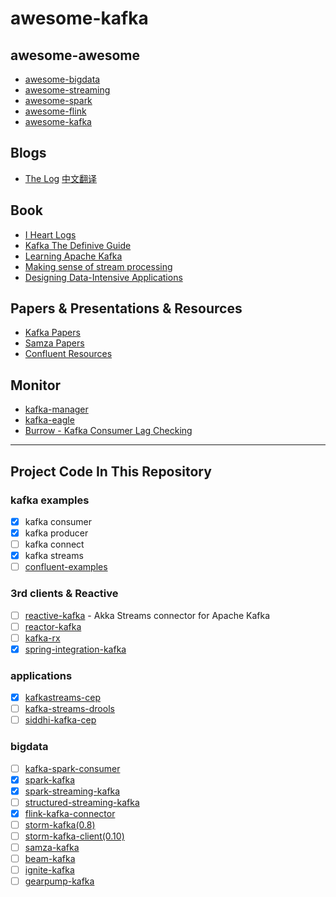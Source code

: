 
# awesome-kafka

## awesome-awesome

- [awesome-bigdata](<https://github.com/onurakpolat/awesome-bigdata>)
- [awesome-streaming](<https://github.com/manuzhang/awesome-streaming>)
- [awesome-spark](<https://github.com/awesome-spark/awesome-spark>)
- [awesome-flink](<https://github.com/wuchong/awesome-flink>)
- [awesome-kafka](<https://github.com/infoslack/awesome-kafka>)

## Blogs

- [The Log](<https://engineering.linkedin.com/distributed-systems/log-what-every-software-engineer-should-know-about-real-time-datas-unifying>) [中文翻译](<https://github.com/oldratlee/translations/tree/master/log-what-every-software-engineer-should-know-about-real-time-datas-unifying>)

## Book

- [I Heart Logs](<http://shop.oreilly.com/product/0636920034339.do>)
- [Kafka The Definive Guide](<http://shop.oreilly.com/product/0636920044123.do>)
- [Learning Apache Kafka](<https://www.packtpub.com/big-data-and-business-intelligence/learning-apache-kafka-second-edition>)
- [Making sense of stream processing](<http://www.confluent.io/making-sense-of-stream-processing-ebook>)
- [Designing Data-Intensive Applications](<http://shop.oreilly.com/product/0636920032175.do>)

## Papers & Presentations & Resources

- [Kafka Papers](<https://cwiki.apache.org/confluence/display/KAFKA/Kafka+papers+and+presentations>)
- [Samza Papers](<https://cwiki.apache.org/confluence/pages/viewpage.action?pageId=51812876>)
- [Confluent Resources](<https://www.confluent.io/resources/>)

## Monitor

- [kafka-manager](<https://github.com/yahoo/kafka-manager>)
- [kafka-eagle](<https://github.com/smartloli/kafka-eagle>)
- [Burrow - Kafka Consumer Lag Checking](<https://github.com/linkedin/Burrow>)

---

## Project Code In This Repository

### kafka examples

- [x] kafka consumer
- [x] kafka producer
- [ ] kafka connect
- [x] kafka streams
- [ ] [confluent-examples](<https://github.com/confluentinc/examples>)

### 3rd clients & Reactive

- [ ] [reactive-kafka](<https://github.com/akka/reactive-kafka>) - Akka Streams connector for Apache Kafka
- [ ] [reactor-kafka](<https://github.com/reactor/reactor-kafka>)
- [ ] [kafka-rx](<https://github.com/cjdev/kafka-rx>)
- [x] [spring-integration-kafka](<https://projects.spring.io/spring-kafka/>)

### applications

- [x] [kafkastreams-cep](<https://github.com/fhussonnois/kafkastreams-cep>)
- [ ] [kafka-streams-drools](<https://github.com/benwatson528/kafka-streams-drools>)
- [ ] [siddhi-kafka-cep](<https://github.com/sbcd90/siddhi-kafka-cep>)

### bigdata

- [ ] [kafka-spark-consumer](<https://github.com/dibbhatt/kafka-spark-consumer>)
- [x] [spark-kafka](<https://github.com/tresata/spark-kafka>)
- [x] [spark-streaming-kafka](<http://spark.apache.org/docs/latest/streaming-kafka-integration.html>)
- [ ] [structured-streaming-kafka](<https://spark.apache.org/docs/latest/structured-streaming-kafka-integration.html>)
- [x] [flink-kafka-connector](<https://ci.apache.org/projects/flink/flink-docs-release-1.3/dev/connectors/kafka.html>)
- [ ] [storm-kafka(0.8)](<https://github.com/apache/storm/tree/master/external/storm-kafka>)
- [ ] [storm-kafka-client(0.10)](<https://github.com/apache/storm/tree/master/external/storm-kafka-client>)
- [ ] [samza-kafka](<>)
- [ ] [beam-kafka](<https://github.com/apache/beam/tree/master/sdks/java/io/kafka>)
- [ ] [ignite-kafka](<https://apacheignite-mix.readme.io/docs/kafka-streamer>)
- [ ] [gearpump-kafka](<http://gearpump.apache.org/releases/latest/dev/dev-connectors/index.html>)